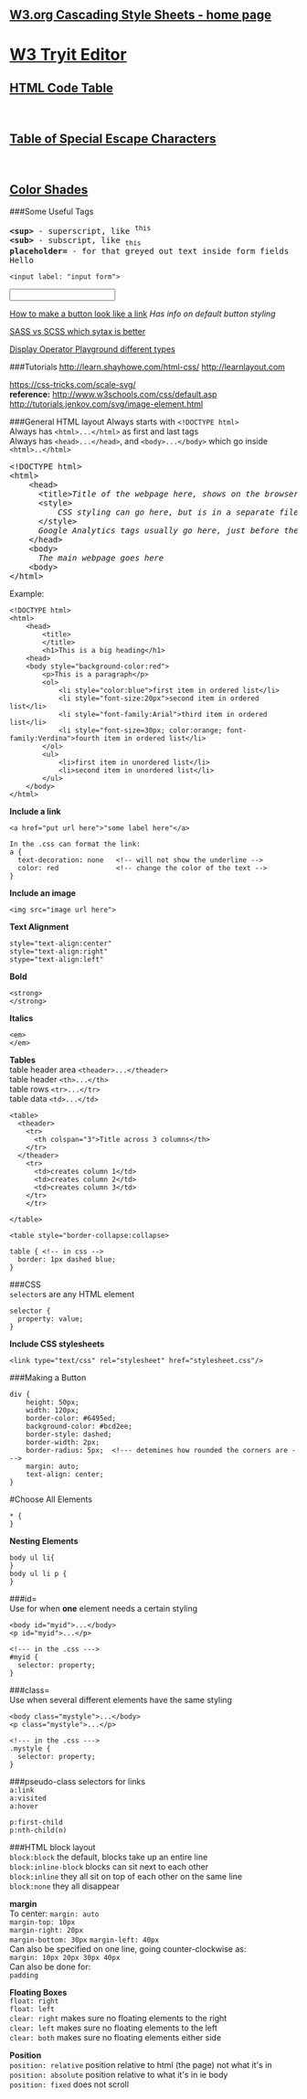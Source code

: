 [<h2>W3.org Cascading Style Sheets - home page</h2>](https://www.w3.org/Style/CSS/)

[<h1>W3 Tryit Editor</h1>](http://www.w3schools.com/html/tryit.asp?filename=tryhtml_default)

[<h2>HTML Code Table</h2>](http://www.ascii.cl/htmlcodes.htm)   
[<h2>Table of Special Escape Characters</h2>](http://www.degraeve.com/reference/specialcharacters.php)   
[<h2>Color Shades</h2>](http://www.w3schools.com/colors/colors_shades.asp)   

###Some Useful Tags  
<pre>
<b>&lt;sup&gt;</b> - superscript, like <sup>this</sup>  
<b>&lt;sub&gt;</b> - subscript, like <sub>this</sub>  
<b>placeholder=</b> - for that greyed out text inside form fields
<red>Hello</red>
</pre>
```{html}
<input label: "input form">
```
<html>
<input type="text" id="name" name="name"/>
</html>

[How to make a button look like a link](http://stackoverflow.com/questions/1367409/how-to-make-button-look-like-a-link) *Has info on default button styling*

[SASS vs SCSS which sytax is better](http://thesassway.com/editorial/sass-vs-scss-which-syntax-is-better)

[Display Operator Playground different types](http://quirksmode.org/css/css2/display.html)

###Tutorials
http://learn.shayhowe.com/html-css/
http://learnlayout.com


https://css-tricks.com/scale-svg/  
**reference:** http://www.w3schools.com/css/default.asp  
http://tutorials.jenkov.com/svg/image-element.html  

###General HTML layout
Always starts with `<!DOCTYPE html>`  
Always has `<html>...</html>` as first and last tags  
Always has `<head>...</head>`, and `<body>...</body>` which go inside `<html>..</html>`  
<pre>
&lt;!DOCTYPE html&gt;
&lt;html&gt;
    &lt;head&gt;
      &lt;title&gt;<em>Title of the webpage here, shows on the browser tab</em>&lt;title&gt;
      &lt;style&gt;
          <em>CSS styling can go here, but is in a separate file in RoR</em>
      &lt;/style&gt;
      <em>Google Analytics tags usually go here, just before the closing &lt;/head&gt;</em>
    &lt/head&gt;
    &lt;body&gt;
      <em>The main webpage goes here</em>
    &lt;body&gt;
&lt;/html&gt;
</pre>

Example:  
```
<!DOCTYPE html>
<html>
    <head>
        <title>
        </title>
        <h1>This is a big heading</h1>
    <head>
    <body style="background-color:red">
        <p>This is a paragraph</p>
        <ol>
            <li style="color:blue">first item in ordered list</li>
            <li style="font-size:20px">second item in ordered list</li>
            <li style="font-family:Arial">third item in ordered list</li>
            <li style="font-size=30px; color:orange; font-family:Verdina">fourth item in ordered list</li>
        </ol>
        <ul>
            <li>first item in unordered list</li>
            <li>second item in unordered list</li>
        </ul>
    </body>
</html>
```
**Include a link**
```
<a href="put url here">"some label here"</a>

In the .css can format the link:
a {
  text-decoration: none   <!-- will not show the underline -->
  color: red              <!-- change the color of the text -->
}
```
**Include an image**
```
<img src="image url here">
```
**Text Alignment**
```
style="text-align:center"
style="text-align:right"
stype="text-align:left"
```
**Bold**
```
<strong>
</strong>
```
**Italics**  
```
<em>
</em>
```
**Tables**  
table header area `<theader>...</theader>`  
table header `<th>...</th>`  
table rows `<tr>...</tr>`  
table data `<td>...</td>`  
```
<table>
  <theader>
    <tr>
      <th colspan="3">Title across 3 columns</th>
    </tr>
  </theader>
    <tr>
      <td>creates column 1</td>
      <td>creates column 2</td>
      <td>creates column 3</td>
    </tr>
    </tr>
    
</table>
```
```
<table style="border-collapse:collapse>

table { <!-- in css -->
  border: 1px dashed blue;
}
```
###CSS  
`selector`s are any HTML element  
```
selector {
  property: value;
}
```
**Include CSS stylesheets**  
```
<link type="text/css" rel="stylesheet" href="stylesheet.css"/>
```

###Making a Button
```
div {
    height: 50px;
    width: 120px;
    border-color: #6495ed;
    background-color: #bcd2ee;
    border-style: dashed;
    border-width: 2px;
    border-radius: 5px;  <!--- detemines how rounded the corners are --->
    margin: auto;
    text-align: center;
}
```
#Choose All Elements  
```
* {
}
```
**Nesting Elements**  
```
body ul li{
}
body ul li p {
}
```

###id=  
Use for when **one** element needs a certain styling  
```
<body id="myid">...</body>
<p id="myid">...</p>

<!--- in the .css --->
#myid {
  selector: property;
}
```

###class=  
Use when several different elements have the same styling  
```
<body class="mystyle">...</body>
<p class="mystyle">...</p>

<!--- in the .css --->
.mystyle {
  selector: property;
}
```
###pseudo-class selectors for links  
`a:link`  
`a:visited`  
`a:hover`  

`p:first-child`  
`p:nth-child(n)`  

###HTML block layout   
`block:block` the default, blocks take up an entire line  
`block:inline-block` blocks can sit next to each other  
`block:inline` they all sit on top of each other on the same line  
`block:none` they all disappear  

**margin**  
To center:  `margin: auto`  
`margin-top: 10px`  
`margin-right: 20px`  
`margin-bottom: 30px`
`margin-left: 40px`  
Can also be specified on one line, going counter-clockwise as:  
`margin: 10px 20px 30px 40px`  
Can also be done for:  
`padding`  


**Floating Boxes**  
`float: right`  
`float: left`  
`clear: right` makes sure no floating elements to the right   
`clear: left` makes sure no floating elements to the left  
`clear: both` makes sure no floating elements either side  

**Position**  
`position: relative` position relative to html (the page) not what it's in  
`position: absolute`  position relative to what it's in ie body  
`position: fixed`  does not scroll

